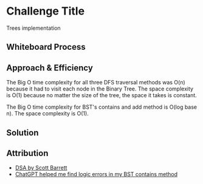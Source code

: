 # Challenge Title
Trees implementation

## Whiteboard Process
<!-- Embedded whiteboard image -->

## Approach & Efficiency
The Big O time complexity for all three DFS traversal methods was O(n) because it had to visit each node in the Binary Tree.
The space complexity is O(1) because no matter the size of the tree, the space it takes is constant.

The Big O time complexity for BST's contains and add method is O(log base n). The space complexity is O(1).

## Solution
<!-- Show how to run your code, and examples of it in action -->

## Attribution
- [DSA by Scott Barrett ](https://www.udemy.com/course/data-structures-algorithms-python/)
- [ChatGPT helped me find logic errors in my BST contains method](https://chat.openai.com/c/d424e9c6-65ec-47c3-b4fd-05532dfdc8a9)
